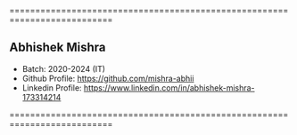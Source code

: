 ==========================================================================
## Abhishek Mishra
- Batch: 2020-2024 (IT)
- Github Profile: https://github.com/mishra-abhii
- Linkedin Profile: https://www.linkedin.com/in/abhishek-mishra-173314214 
 
==========================================================================

